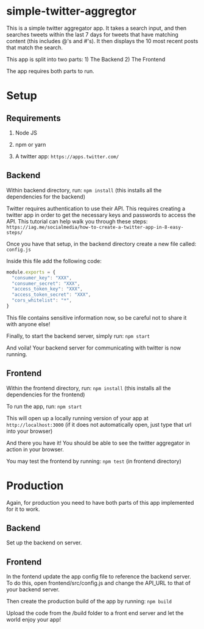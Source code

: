 # simple-twitter-aggregtor
This is a simple twitter aggregator app. It takes a search input, and then searches tweets within the last 7 days for tweets that have matching content (this includes @'s and #'s). It then displays the 10 most recent posts that match the search. 

This app is split into two parts: 1) The Backend 2) The Frontend

The app requires both parts to run. 

# Setup

## Requirements

1) Node JS

2) npm or yarn

3) A twitter app: `https://apps.twitter.com/`

## Backend

Within backend directory, run: `npm install` (this installs all the dependencies for the backend)

Twitter requires authentication to use their API. This requires creating a twitter app in order to get the necessary keys and passwords to access the API. This tutorial can help walk you through these steps: `https://iag.me/socialmedia/how-to-create-a-twitter-app-in-8-easy-steps/`

Once you have that setup, in the backend directory create a new file called: `config.js`

Inside this file add the following code: 
```js
module.exports = {
  "consumer_key": "XXX",
  "consumer_secret": "XXX",
  "access_token_key": "XXX",
  "access_token_secret": "XXX",
  "cors_whitelist": "*",
}
```

This file contains sensitive information now, so be careful not to share it with anyone else!

Finally, to start the backend server, simply run: `npm start`

And voila! Your backend server for communicating with twitter is now running.


## Frontend

Within the frontend directory, run: `npm install` (this installs all the dependencies for the frontend)

To run the app, run: `npm start`

This will open up a locally running version of your app at `http://localhost:3000` (if it does not automatically open, just type that url into your browser)

And there you have it! You should be able to see the twitter aggregator in action in your browser.

You may test the frontend by running: `npm test` (in frontend directory)

# Production

Again, for production you need to have both parts of this app implemented for it to work. 

## Backend

Set up the backend on server.

## Frontend

In the fontend update the app config file to reference the backend server. To do this, open frontend/src/config.js and change the API_URL to that of your backend server.

Then create the production build of the app by running: `npm build`

Upload the code from the /build folder to a front end server and let the world enjoy your app!
